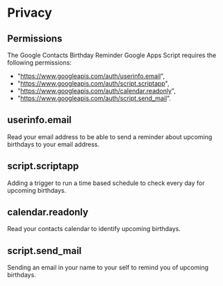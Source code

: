 # Privacy

## Permissions

The Google Contacts Birthday Reminder Google Apps Script requires the following permissions:

- "https://www.googleapis.com/auth/userinfo.email",
- "https://www.googleapis.com/auth/script.scriptapp",
- "https://www.googleapis.com/auth/calendar.readonly",
- "https://www.googleapis.com/auth/script.send_mail".

## userinfo.email

Read your email address to be able to send a reminder about upcoming birthdays to your email address.

## script.scriptapp

Adding a trigger to run a time based schedule to check every day for upcoming birthdays.

## calendar.readonly

Read your contacts calendar to identify upcoming birthdays.

## script.send_mail

Sending an email in your name to your self to remind you of upcoming birthdays.
